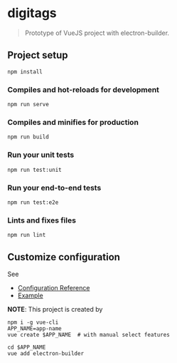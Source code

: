 # digitags

> Prototype of VueJS project with electron-builder.

## Project setup
```
npm install
```

### Compiles and hot-reloads for development
```
npm run serve
```

### Compiles and minifies for production
```
npm run build
```

### Run your unit tests
```
npm run test:unit
```

### Run your end-to-end tests
```
npm run test:e2e
```

### Lints and fixes files
```
npm run lint
```

## Customize configuration

See

* [Configuration Reference](https://cli.vuejs.org/config/)
* [Example](https://codesource.io/build-a-desktop-application-with-vuejs-and-electronjs/)

**NOTE**: This project is created by

```
npm i -g vue-cli
APP_NAME=app-name
vue create $APP_NAME  # with manual select features

cd $APP_NAME
vue add electron-builder
```
